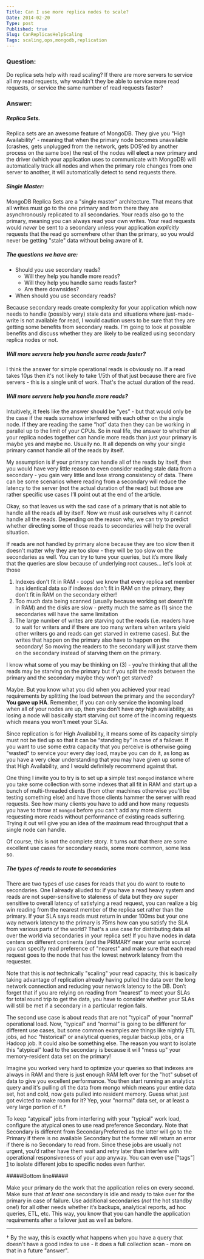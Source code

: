 ```yaml
---
Title: Can I use more replica nodes to scale?
Date: 2014-02-20 
Type: post
Published: true
Slug: CanReplicasHelpScaling
Tags: scaling,ops,mongodb,replication
---
```


### Question:

Do replica sets help with read scaling?  If there are more servers to service all my read requests, why wouldn't they be able to service more read requests, or service the same number of read requests faster?

### Answer:

##### Replica Sets.
Replica sets are an awesome feature of MongoDB.  They give you "High Availability" - meaning that when the primary node becomes unavailable (crashes, gets unplugged from the network, gets DOS'ed by another process on the same box) the rest of the nodes will **elect** a new primary and the driver (which your application uses to communicate with MongoDB) will automatically track all nodes and when the primary role changes from one server to another, it will automatically detect to send requests there.
##### Single Master:
MongoDB Replica Sets are a "single master" architecture.  That means that all writes must go to the one primary and from there they are asynchronously replicated to all secondaries.   Your reads also go to the primary, meaning you can always read your own writes.  Your read requests would _never_ be sent to a secondary unless your application *explicitly* requests that the read go somewhere other than the primary, so you would never be getting "stale" data without being aware of it.
##### The questions we have are:
- Should you use secondary reads?   
    + Will they help you handle more reads?
    + Will they help you handle same reads faster?
    + Are there downsides?
- When should you use secondary reads?

Because secondary reads create complexity for your application which now needs to handle (possibly very) stale data and situations where just-made-write is not available for read, I would caution users to be sure that they are getting some benefits from secondary reads.  I’m going to look at possible benefits and discuss whether they are likely to be realized using secondary replica nodes or not. 
##### Will more servers help you handle same reads faster?  
I think the answer for simple operational reads is obviously no.  If a read takes 10μs then it's not likely to take 1/5th of that just because there are five servers - this is a single unit of work.  That's the actual duration of the read.   

##### Will more servers help you handle more reads?
Intuitively, it feels like the answer should be “yes” - but that would only be the case if the reads somehow interfered with each other on the single node.  If they are reading the same “hot” data then they can be working in parallel up to the limit of your CPUs.   So in real life, the answer to whether all your replica nodes together can handle more reads than just your primary is maybe yes and maybe no. Usually no. It all depends on why your single primary cannot handle all of the reads by itself.

My assumption is if your primary can handle all of the reads by itself, then you would have very little reason to even consider reading stale data from a secondary - you gain very little and lose strong consistency of data. There can be some scenarios where reading from a secondary will reduce the latency to the server (not the actual duration of the read) but those are rather specific use cases I’ll point out at the end of the article. 

Okay, so that leaves us with the sad case of a primary that is not able to handle all the reads all by itself. Now we must ask ourselves why it cannot handle all the reads. Depending on the reason why, we can try to predict whether directing some of those reads to secondaries will help the overall situation.

If reads are not handled by primary alone because they are too slow then it doesn't matter why they are too slow - they will be too slow on the secondaries as well. You can try to tune your queries, but it’s more likely that the queries are slow because of underlying root causes... let's look at those 

1. Indexes don't fit in RAM - oops! we know that every replica set member has identical data so if indexes don't fit in RAM on the primary, they don't fit in RAM on the secondary either! 
2. Too much data being scanned (usually because working set doesn't fit in RAM) and the disks are slow - pretty much the same as (1) since the secondaries will have the same limitation 
3. The large number of writes are starving out the reads (i.e. readers have to wait for writers and if there are too many writers when writers yield other writers go and reads can get starved in extreme cases).  But the writes that happen on the primary also have to happen on the secondary!  So moving the readers to the secondary will just starve them on the secondary instead of starving them on the primary.


I know what some of you may be thinking on (3) - you're thinking that all the reads may be starving on the primary but if you split the reads between the primary and the secondary maybe they won't get starved?

Maybe.  But you know what you did when you achieved your read
requirements by splitting the load between the primary and the
secondary?   **You gave up HA**.  Remember, if you can only service the incoming load when all of your nodes are up, then you don't have *any* high availability, as losing a node will basically start starving out some of the incoming requests which means you won't meet your SLAs.

Since replication is for High Availability, it means some of its capacity simply must not be tied up so that it can be “standing by” in case of a failover. If you want to use some extra capacity that you perceive is otherwise going "wasted" to service your every day load, maybe you can do it, as long as you have a very clear understanding that you may have given up some of that High Availability, and I would definitely recommend against that.

One thing I invite you to try is to set up a simple test `mongod` instance where you take some collection with some indexes that all fit in RAM and start up a bunch of multi-threaded clients (from other machines otherwise you'll be testing something else) and have those clients hammer the server with read requests. See how many clients you have to add and how many requests you have to throw at `mongod` before you can't add any more clients requesting more reads without performance of existing reads suffering.  Trying it out will give you an idea of the maximum read throughput that a single node can handle.

Of course, this is not the complete story.  It turns out that there are some excellent use cases for secondary reads, some more common, some less so.

##### The types of reads to route to secondaries #####

There are two types of use cases for reads that you do want to route to secondaries. One I already alluded to: if you have a read heavy system and reads are not super-sensitive to staleness of data but they _are_ super sensitive to overall latency of satisfying a read request, you can realize a big win reading from the nearest member of the replica set rather than the primary.  If your SLA says reads must return in under 100ms but your one way network latency to the primary is 75ms how can you satisfy the SLA from various parts of the world? That's a use case for distributing data all over the world via secondaries in your replica set!  If you have nodes in data centers on different continents (and the PRIMARY near your write source) you can specify read preference of "nearest" and make sure that each read request goes to the node that has the lowest network latency from the requester.

Note that this is _not_ technically "scaling" your read capacity, this is basically taking advantage of replication already having pulled the data over the long network connection and reducing your network latency to the DB.  Don’t forget that if you are relying on reading from “nearest” to meet your SLAs for total round trip to get the data, you have to consider whether your SLAs will still be met if a secondary in a particular region fails.

The second use case is about reads that are not "typical" of your "normal" operational load.  Now, “typical” and “normal” is going to be different for different use cases, but some common examples are things like nightly ETL jobs, ad hoc "historical" or analytical queries, regular backup jobs, or a Hadoop job.  It could also be something else.  The reason you want to isolate this “atypical” load to the secondary is because it will "mess up" your memory-resident data set on the primary!

Imagine you worked very hard to optimize your queries so that indexes are always in RAM and there is just enough RAM left over for the "hot" subset of data to give you excellent performance. You then start running an analytics query and it's pulling _all_ the data from mongo which means your entire data set, hot and cold, now gets pulled into resident memory. Guess what just got evicted to make room for it? Yep, your "normal" data set, or at least a very large portion of it.†

To keep "atypical" jobs from interfering with your "typical" work load, configure the atypical ones to use read preference Secondary. Note that Secondary is different from SecondaryPreferred as the latter will go to the Primary if there is no available Secondary but the former will return an error if there is no Secondary to read from.  Since these jobs are usually not urgent, you’d rather have them wait and retry later than interfere with operational responsiveness of your app anyway.  You can even use ["tags"] [1] to isolate different jobs to specific nodes even further.  

#####Bottom line#####

Make your primary do the work that the application relies on every second.  Make sure that _at least_ one secondary is idle and ready to take over for the primary in case of failure.  Use additional secondaries (_not_ the hot standby one!) for all other needs whether it’s backups, analytical reports, ad hoc queries, ETL, etc.  This way, you know that you can handle the application requirements after a failover just as well as before.

---
†  By the way, this is exactly what happens when you have a query that doesn't have a good index to use - it does a full collection scan - more on that in a future "answer".

[1]: http://docs.mongodb.org/manual/tutorial/configure-replica-set-tag-sets/
